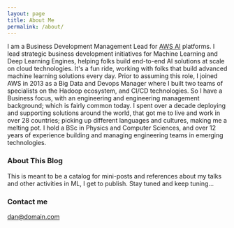 ```yaml
---
layout: page
title: About Me
permalink: /about/
---
```


I am a Business Development Management Lead for [AWS AI](https://aws.amazon.com/amazon-ai/) platforms. I lead strategic business development initiatives for Machine Learning and Deep Learning Engines, helping folks build end-to-end AI solutions at scale on cloud technologies. It's a fun ride, working with folks that build advanced machine learning solutions every day. Prior to assuming this role, I joined AWS in 2013 as a Big Data and Devops Manager where I built two teams of specialists on the Hadoop ecosystem, and CI/CD technologies. So I have a Business focus, with an engineering and engineering management background; which is fairly common today. I spent over a decade deploying and supporting solutions around the world, that got me to live and work in over 28 countries; picking up different languages and cultures, making me a melting pot. I hold a BSc in Physics and Computer Sciences, and over 12 years of experience building and managing engineering teams in emerging technologies. 

### About This Blog

This is meant to be a catalog for mini-posts and references about my talks and other activities in ML, I get to publish. Stay tuned and keep tuning...

### Contact me

[dan@domain.com](mailto:dan@danulab.com)